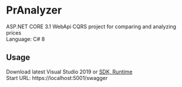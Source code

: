 # PrAnalyzer
ASP.NET CORE 3.1 WebApi CQRS project for comparing and analyzing prices  
Language: C# 8  

## Usage
Download latest Visual Studio 2019 or [SDK, Runtime](https://dotnet.microsoft.com/download)  
Start URL: https://localhost:5001/swagger

